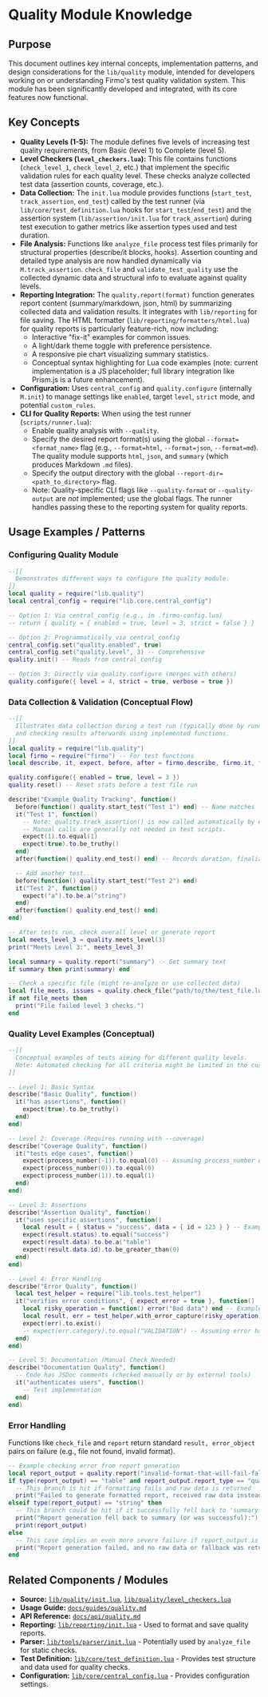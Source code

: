 # Quality Module Knowledge

## Purpose

This document outlines key internal concepts, implementation patterns, and design considerations for the `lib/quality` module, intended for developers working on or understanding Firmo's test quality validation system. This module has been significantly developed and integrated, with its core features now functional.

## Key Concepts

-   **Quality Levels (1-5):** The module defines five levels of increasing test quality requirements, from Basic (level 1) to Complete (level 5).
-   **Level Checkers (`level_checkers.lua`):** This file contains functions (`check_level_1`, `check_level_2`, etc.) that implement the specific validation rules for each quality level. These checks analyze collected test data (assertion counts, coverage, etc.).
-   **Data Collection:** The `init.lua` module provides functions (`start_test`, `track_assertion`, `end_test`) called by the test runner (via `lib/core/test_definition.lua` hooks for `start_test`/`end_test`) and the assertion system (`lib/assertion/init.lua` for `track_assertion`) during test execution to gather metrics like assertion types used and test duration.
-   **File Analysis:** Functions like `analyze_file` process test files primarily for structural properties (describe/it blocks, hooks). Assertion counting and detailed type analysis are now handled dynamically via `M.track_assertion`. `check_file` and `validate_test_quality` use the collected dynamic data and structural info to evaluate against quality levels.
-   **Reporting Integration:** The `quality.report(format)` function generates report content (summary/markdown, json, html) by summarizing collected data and validation results. It integrates with `lib/reporting` for file saving.
    The HTML formatter (`lib/reporting/formatters/html.lua`) for quality reports is particularly feature-rich, now including:
    *   Interactive "fix-it" examples for common issues.
    *   A light/dark theme toggle with preference persistence.
    *   A responsive pie chart visualizing summary statistics.
    *   Conceptual syntax highlighting for Lua code examples (note: current implementation is a JS placeholder; full library integration like Prism.js is a future enhancement).
-   **Configuration:** Uses `central_config` and `quality.configure` (internally `M.init`) to manage settings like `enabled`, target `level`, `strict` mode, and potential `custom_rules`.
-   **CLI for Quality Reports:** When using the test runner (`scripts/runner.lua`):
    *   Enable quality analysis with `--quality`.
    *   Specify the desired report format(s) using the global `--format=<format_name>` flag (e.g., `--format=html`, `--format=json`, `--format=md`). The quality module supports `html`, `json`, and `summary` (which produces Markdown `.md` files).
    *   Specify the output directory with the global `--report-dir=<path_to_directory>` flag.
    *   Note: Quality-specific CLI flags like `--quality-format` or `--quality-output` are *not* implemented; use the global flags. The runner handles passing these to the reporting system for quality reports.

## Usage Examples / Patterns

### Configuring Quality Module

```lua
--[[
  Demonstrates different ways to configure the quality module.
]]
local quality = require("lib.quality")
local central_config = require("lib.core.central_config")

-- Option 1: Via central_config (e.g., in .firmo-config.lua)
-- return { quality = { enabled = true, level = 3, strict = false } }

-- Option 2: Programmatically via central_config
central_config.set("quality.enabled", true)
central_config.set("quality.level", 3) -- Comprehensive
quality.init() -- Reads from central_config

-- Option 3: Directly via quality.configure (merges with others)
quality.configure({ level = 4, strict = true, verbose = true })
```

### Data Collection & Validation (Conceptual Flow)

```lua
--[[
  Illustrates data collection during a test run (typically done by runner)
  and checking results afterwards using implemented functions.
]]
local quality = require("lib.quality")
local firmo = require("firmo") -- For test functions
local describe, it, expect, before, after = firmo.describe, firmo.it, firmo.expect, firmo.before, firmo.after

quality.configure({ enabled = true, level = 3 })
quality.reset() -- Reset stats before a test file run

describe("Example Quality Tracking", function()
  before(function() quality.start_test("Test 1") end) -- Name matches 'it' block
  it("Test 1", function()
    -- Note: quality.track_assertion() is now called automatically by expect() assertions.
    -- Manual calls are generally not needed in test scripts.
    expect(1).to.equal(1)
    expect(true).to.be_truthy()
  end)
  after(function() quality.end_test() end) -- Records duration, finalizes data

  -- Add another test...
  before(function() quality.start_test("Test 2") end)
  it("Test 2", function()
    expect("a").to.be.a("string")
  end)
  after(function() quality.end_test() end)
end)

-- After tests run, check overall level or generate report
local meets_level_3 = quality.meets_level(3)
print("Meets Level 3:", meets_level_3)

local summary = quality.report("summary") -- Get summary text
if summary then print(summary) end

-- Check a specific file (might re-analyze or use collected data)
local file_meets, issues = quality.check_file("path/to/the/test_file.lua", 3)
if not file_meets then
  print("File failed level 3 checks.")
end
```

### Quality Level Examples (Conceptual)

```lua
--[[
  Conceptual examples of tests aiming for different quality levels.
  Note: Automated checking for all criteria might be limited in the current implementation.
]]

-- Level 1: Basic Syntax
describe("Basic Quality", function()
  it("has assertions", function()
    expect(true).to.be_truthy()
  end)
end)

-- Level 2: Coverage (Requires running with --coverage)
describe("Coverage Quality", function()
  it("tests edge cases", function()
    expect(process_number(-1)).to.equal(0) -- Assuming process_number exists
    expect(process_number(0)).to.equal(0)
    expect(process_number(1)).to.equal(1)
  end)
end)

-- Level 3: Assertions
describe("Assertion Quality", function()
  it("uses specific assertions", function()
    local result = { status = "success", data = { id = 123 } } -- Example result
    expect(result.status).to.equal("success")
    expect(result.data).to.be.a("table")
    expect(result.data.id).to.be_greater_than(0)
  end)
end)

-- Level 4: Error Handling
describe("Error Quality", function()
  local test_helper = require("lib.tools.test_helper")
  it("verifies error conditions", { expect_error = true }, function()
    local risky_operation = function() error("Bad data") end -- Example func
    local result, err = test_helper.with_error_capture(risky_operation)()
    expect(err).to.exist()
    -- expect(err.category).to.equal("VALIDATION") -- Assuming error has category
  end)
end)

-- Level 5: Documentation (Manual Check Needed)
describe("Documentation Quality", function()
  -- Code has JSDoc comments (checked manually or by external tools)
  it("authenticates users", function()
    -- Test implementation
  end)
end)
```

### Error Handling

Functions like `check_file` and `report` return standard `result, error_object` pairs on failure (e.g., file not found, invalid format).

```lua
-- Example checking error from report generation
local report_output = quality.report("invalid-format-that-will-fail-fallback") -- Use a more specific non-existent format
if type(report_output) == "table" and report_output.report_type == "quality" then
  -- This branch is hit if formatting fails and raw data is returned
  print("Failed to generate formatted report, received raw data instead. Tests analyzed: " .. (report_output.summary and report_output.summary.tests_analyzed or "N/A"))
elseif type(report_output) == "string" then
  -- This branch could be hit if it successfully fell back to 'summary' format
  print("Report generation fell back to summary (or was successful):")
  print(report_output)
else
  -- This case implies an even more severe failure if report_output is nil
  print("Report generation failed, and no raw data or fallback was returned.")
end
```

## Related Components / Modules

-   **Source:** [`lib/quality/init.lua`](init.lua), [`lib/quality/level_checkers.lua`](level_checkers.lua)
-   **Usage Guide:** [`docs/guides/quality.md`](../../docs/guides/quality.md)
-   **API Reference:** [`docs/api/quality.md`](../../docs/api/quality.md)
-   **Reporting:** [`lib/reporting/init.lua`](../reporting/init.lua) - Used to format and save quality reports.
-   **Parser:** [`lib/tools/parser/init.lua`](../tools/parser/init.lua) - Potentially used by `analyze_file` for static checks.
-   **Test Definition:** [`lib/core/test_definition.lua`](../core/test_definition.lua) - Provides test structure and data used for quality checks.
-   **Configuration:** [`lib/core/central_config.lua`](../core/central_config.lua) - Provides configuration settings.
